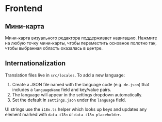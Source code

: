 # Frontend

## Мини-карта

Мини-карта визуального редактора поддерживает навигацию. Нажмите на любую точку мини-карты, чтобы переместить основное полотно так, чтобы выбранная область оказалась в центре.

## Internationalization

Translation files live in `src/locales`. To add a new language:

1. Create a JSON file named with the language code (e.g. `de.json`) that includes a `languageName` field and key/value pairs.
2. The language will appear in the settings dropdown automatically.
3. Set the default in `settings.json` under the `language` field.

UI strings use the `i18n.ts` helper which looks up keys and updates any element marked with `data-i18n` or `data-i18n-placeholder`.
